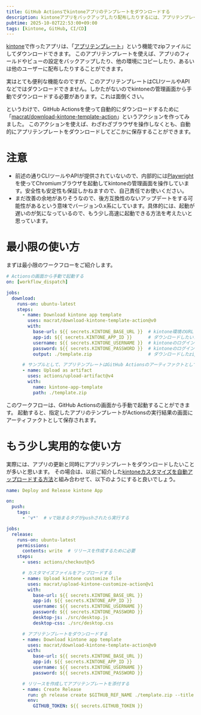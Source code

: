 ```yaml
---
title: GitHub Actionsでkintoneアプリのテンプレートをダウンロードする
description: kintoneアプリをバックアップしたり配布したりするには、アプリテンプレート機能を使うと便利です。しかし、更新のたびに手動でダウンロードするのは面倒……ということで、GitHub Actionsを使って自動的にダウンロードする方法を紹介します。
pubtime: 2025-10-02T22:53:00+09:00
tags: [kintone, GitHub, CI/CD]
---
```


[kintone](https://kintone.cybozu.co.jp/)で作ったアプリは、「[アプリテンプレート](https://jp.cybozu.help/k/ja/app/setup/template/whats_template.html)」という機能でzipファイルにしてダウンロードできます。
このアプリテンプレートを使えば、アプリのフィールドやビューの設定をバックアップしたり、他の環境にコピーしたり、あるいは他のユーザーに配布したりすることができます。

実はとても便利な機能なのですが、このアプリテンプレートはCLIツールやAPIなどではダウンロードできません。しかたがないのでkintoneの管理画面から手動でダウンロードする必要があります。これは面倒くさい。

というわけで、GitHub Actionsを使って自動的にダウンロードするために「[macrat/download-kintone-template-action](https://github.com/macrat/download-kintone-template-action)」というアクションを作ってみました。
このアクションを使えば、わざわざブラウザを操作しなくとも、自動的にアプリテンプレートをダウンロードしてどこかに保存することができます。


# 注意

- 前述の通りCLIツールやAPIが提供されていないので、内部的には[Playwright](https://playwright.dev/)を使ってChromiumブラウザを起動してkintoneの管理画面を操作しています。安全性も安定性も保証しかねますので、自己責任でお使いください。
- まだ改善の余地がありそうなので、後方互換性のないアップデートをする可能性があるという意味でバージョン0.x系にしています。具体的には、起動が遅いのが気になっているので、もう少し高速に起動できる方法を考えたいと思っています。


# 最小限の使い方

まずは最小限のワークフローをご紹介します。

```yaml
# Actionsの画面から手動で起動する
on: [workflow_dispatch]

jobs:
  download:
    runs-on: ubuntu-latest
    steps:
      - name: Download kintone app template
        uses: macrat/download-kintone-template-action@v0
        with:
          base-url: ${{ secrets.KINTONE_BASE_URL }}  # kintone環境のURL (例: https://example.cybozu.com)
          app-id: ${{ secrets.KINTONE_APP_ID }}      # ダウンロードしたいアプリのID
          username: ${{ secrets.KINTONE_USERNAME }}  # kintoneのログインユーザー名
          password: ${{ secrets.KINTONE_PASSWORD }}  # kintoneのログインパスワード
          output: ./template.zip                     # ダウンロードしたzipファイルの保存先 (省略すると template.zip になる)

      # サンプルとして、アプリテンプレートはGitHub Actionsのアーティファクトとして保存する
      - name: Upload as artifact
        uses: actions/upload-artifact@v4
        with:
          name: kintone-app-template
          path: ./template.zip
```

このワークフローは、GitHub Actionsの画面から手動で起動することができます。
起動すると、指定したアプリのテンプレートがActionsの実行結果の画面にアーティファクトとして保存されます。


# もう少し実用的な使い方

実際には、アプリの更新と同時にアプリテンプレートをダウンロードしたいことが多いと思います。
その場合は、以前ご紹介した[kintoneカスタマイズを自動アップロードする方法](/blog/2025/08/upload-kintone-customize-from-github-actions)と組み合わせて、以下のようにすると良いでしょう。

```yaml
name: Deploy and Release kintone App

on:
  push:
    tags:
      - 'v*'  # vで始まるタグがpushされたら実行する

jobs:
  release:
    runs-on: ubuntu-latest
    permissions:
      contents: write  # リリースを作成するために必要
    steps:
      - uses: actions/checkout@v5

      # カスタマイズファイルをアップロードする
      - name: Upload kintone customize file
        uses: macrat/upload-kintone-customize-action@v1
        with:
          base-url: ${{ secrets.KINTONE_BASE_URL }}
          app-id: ${{ secrets.KINTONE_APP_ID }}
          username: ${{ secrets.KINTONE_USERNAME }}
          password: ${{ secrets.KINTONE_PASSWORD }}
          desktop-js: ./src/desktop.js
          desktop-css: ./src/desktop.css

      # アプリテンプレートをダウンロードする
      - name: Download kintone app template
        uses: macrat/download-kintone-template-action@v0
        with:
          base-url: ${{ secrets.KINTONE_BASE_URL }}
          app-id: ${{ secrets.KINTONE_APP_ID }}
          username: ${{ secrets.KINTONE_USERNAME }}
          password: ${{ secrets.KINTONE_PASSWORD }}

      # リリースを作成してアプリテンプレートを添付する
      - name: Create Release
        run: gh release create $GITHUB_REF_NAME ./template.zip --title $GITHUB_REF_NAME --generate-notes
        env:
          GITHUB_TOKEN: ${{ secrets.GITHUB_TOKEN }}
```
